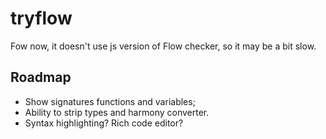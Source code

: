 # tryflow

Fow now, it doesn't use js version of Flow checker, so it may be a bit slow.

## Roadmap

- Show signatures functions and variables;
- Ability to strip types and harmony converter.
- Syntax highlighting? Rich code editor?
